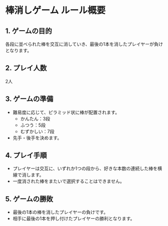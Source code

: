 # 棒消しゲーム ルール概要

## 1. ゲームの目的
各段に並べられた棒を交互に消していき、最後の1本を消したプレイヤーが負けとなります。

## 2. プレイ人数
2人

## 3. ゲームの準備
- 難易度に応じて、ピラミッド状に棒が配置されます。
  - かんたん：3段
  - ふつう：5段
  - むずかしい：7段
- 先手・後手を決めます。

## 4. プレイ手順
- プレイヤーは交互に、いずれか1つの段から、好きな本数の連続した棒を横線で消します。
- 一度消された棒をまたいで選択することはできません。

## 5. ゲームの勝敗
- 最後の1本の棒を消したプレイヤーの負けです。
- 相手に最後の1本を押し付けたプレイヤーの勝利となります。
